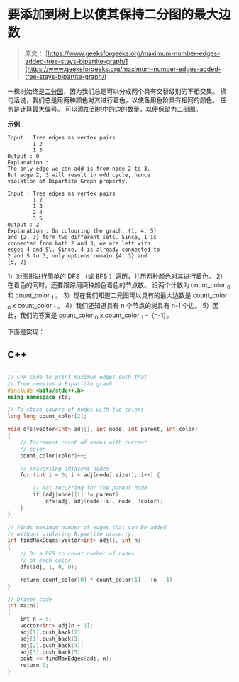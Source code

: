 # 要添加到树上以使其保持二分图的最大边数

> 原文： [https://www.geeksforgeeks.org/maximum-number-edges-added-tree-stays-bipartite-graph/](https://www.geeksforgeeks.org/maximum-number-edges-added-tree-stays-bipartite-graph/)

一棵树始终是[二分图](https://www.geeksforgeeks.org/bipartite-graph/)，因为我们总是可以分成两个具有交替级别的不相交集。 换句话说，我们总是用两种颜色对其进行着色，以使备用色阶具有相同的颜色。 任务是计算最大编号。 可以添加到树中的边的数量，以便保留为二部图。

**示例**：

```
Input : Tree edges as vertex pairs 
        1 2
        1 3
Output : 0
Explanation :
The only edge we can add is from node 2 to 3.
But edge 2, 3 will result in odd cycle, hence 
violation of Bipartite Graph property.

Input : Tree edges as vertex pairs 
        1 2
        1 3
        2 4
        3 5
Output : 2
Explanation : On colouring the graph, {1, 4, 5} 
and {2, 3} form two different sets. Since, 1 is 
connected from both 2 and 3, we are left with 
edges 4 and 5\. Since, 4 is already connected to
2 and 5 to 3, only options remain {4, 3} and 
{5, 2}.

```

1）对图形进行简单的 [DFS](https://www.geeksforgeeks.org/depth-first-traversal-for-a-graph/) （或 [BFS](https://www.geeksforgeeks.org/breadth-first-traversal-for-a-graph/) ）遍历，并用两种颜色对其进行着色。
2）在着色的同时，还要跟踪用两种颜色着色的节点数。 设两个计数为 count_color <sub>0</sub> 和 count_color <sub>1</sub> 。
3）现在我们知道二元图可以具有的最大边数是 count_color <sub>0</sub> x count_color <sub>1</sub> 。
4）我们还知道具有 n 个节点的树具有 n-1 个边。
5）因此，我们的答案是 count_color <sub>0</sub> x count_color <sub>1</sub> –（n-1）。

下面是实现：

## C++

```cpp

// CPP code to print maximum edges such that 
// Tree remains a Bipartite graph 
#include <bits/stdc++.h> 
using namespace std; 

// To store counts of nodes with two colors 
long long count_color[2]; 

void dfs(vector<int> adj[], int node, int parent, int color) 
{ 
    // Increment count of nodes with current 
    // color 
    count_color[color]++; 

    // Traversing adjacent nodes 
    for (int i = 0; i < adj[node].size(); i++) { 

        // Not recurring for the parent node 
        if (adj[node][i] != parent) 
            dfs(adj, adj[node][i], node, !color); 
    } 
} 

// Finds maximum number of edges that can be added 
// without violating Bipartite property. 
int findMaxEdges(vector<int> adj[], int n) 
{ 
    // Do a DFS to count number of nodes 
    // of each color 
    dfs(adj, 1, 0, 0); 

    return count_color[0] * count_color[1] - (n - 1); 
} 

// Driver code 
int main() 
{ 
    int n = 5; 
    vector<int> adj[n + 1]; 
    adj[1].push_back(2); 
    adj[1].push_back(3); 
    adj[2].push_back(4); 
    adj[3].push_back(5); 
    cout << findMaxEdges(adj, n); 
    return 0; 
} 

```